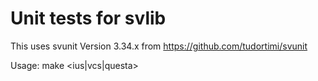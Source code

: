 # Unit tests for svlib #

This uses svunit Version 3.34.x from https://github.com/tudortimi/svunit

Usage: make <ius|vcs|questa>
